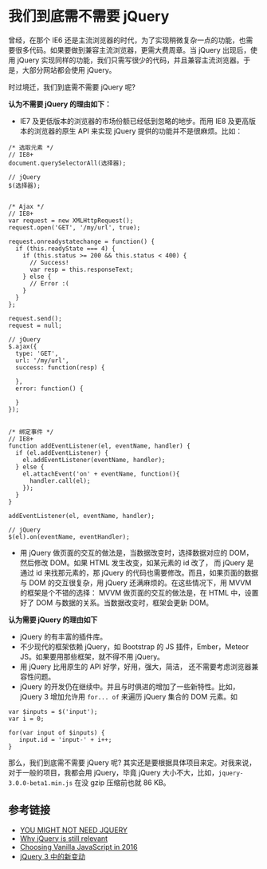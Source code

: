 # 我们到底需不需要 jQuery
曾经，在那个 IE6 还是主流浏览器的时代，为了实现稍微复杂一点的功能，也需要很多代码。如果要做到兼容主流浏览器，更需大费周章。当 jQuery 出现后，使用 jQuery 实现同样的功能，我们只需写很少的代码，并且兼容主流浏览器。于是，大部分网站都会使用 jQuery。

时过境迁，我们到底需不需要 jQuery 呢?

**认为不需要 jQuery 的理由如下：**
* IE7 及更低版本的浏览器的市场份额已经低到忽略的地步。而用 IE8 及更高版本的浏览器的原生 API 来实现 jQuery 提供的功能并不是很麻烦。比如：

```
/* 选取元素 */
// IE8+
document.querySelectorAll(选择器);

// jQuery
$(选择器);


/* Ajax */
// IE8+
var request = new XMLHttpRequest();
request.open('GET', '/my/url', true);

request.onreadystatechange = function() {
  if (this.readyState === 4) {
    if (this.status >= 200 && this.status < 400) {
      // Success!
      var resp = this.responseText;
    } else {
      // Error :(
    }
  }
};

request.send();
request = null;

// jQuery
$.ajax({
  type: 'GET',
  url: '/my/url',
  success: function(resp) {

  },
  error: function() {

  }
});


/* 绑定事件 */
// IE8+
function addEventListener(el, eventName, handler) {
  if (el.addEventListener) {
    el.addEventListener(eventName, handler);
  } else {
    el.attachEvent('on' + eventName, function(){
      handler.call(el);
    });
  }
}

addEventListener(el, eventName, handler);

// jQuery
$(el).on(eventName, eventHandler);

```
* 用 jQuery 做页面的交互的做法是，当数据改变时，选择数据对应的 DOM，然后修改 DOM。如果 HTML 发生改变，如某元素的 id 改了， 而 jQuery 是通过 id 来找那元素的，那 jQuery 的代码也需要修改。而且，如果页面的数据与 DOM 的交互很复杂，用 jQuery 还满麻烦的。在这些情况下，用 MVVM 的框架是个不错的选择： MVVM 做页面的交互的做法是，在 HTML 中，设置好了 DOM 与数据的关系。当数据改变时，框架会更新 DOM。

**认为需要 jQuery 的理由如下**
* jQuery 的有丰富的插件库。
* 不少现代的框架依赖 jQuery，如 Bootstrap 的 JS 插件，Ember，Meteor JS。如果要用那些框架，就不得不用 jQuery。
* 用 jQuery 比用原生的 API 好学，好用，强大，简洁， 还不需要考虑浏览器兼容性问题。
*  jQuery 的开发仍在继续中。并且与时俱进的增加了一些新特性。比如，jQuery 3 增加允许用 `for... of` 来遍历 jQuery 集合的 DOM 元素。如

```
var $inputs = $('input');
var i = 0;

for(var input of $inputs) {
   input.id = 'input-' + i++;
}
```

那么，我们到底需不需要 jQuery 呢? 其实还是要根据具体项目来定。对我来说，对于一般的项目，我都会用 jQuery，毕竟 jQuery 大小不大，比如，`jquery-3.0.0-beta1.min.js` 在没 gzip 压缩前也就 86 KB。


## 参考链接
* [YOU MIGHT NOT NEED JQUERY](http://youmightnotneedjquery.com/)
* [Why jQuery is still relevant](https://medium.com/developers-writing/why-jquery-is-still-relevant-6fcb258177cb#.oe67z5yrs)
* [Choosing Vanilla JavaScript in 2016](https://medium.com/vanilla-javascript/choosing-vanilla-javascript-in-2016-6f38a8302ee5#.myl43zbxc)
* [jQuery 3 中的新变动](http://wiki.jikexueyuan.com/project/geekdigest/what-is-new-in-jquery.html)
